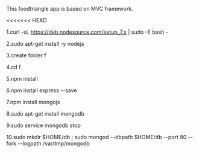 This foodtriangle app is based on MVC framework. 

<<<<<<< HEAD

1.curl -sL https://deb.nodesource.com/setup_7.x | sudo -E bash -

2.sudo apt-get install -y nodejs

3.create folder f

4.cd f

5.npm install

6.npm install express --save

7.npm install mongojs

8.sudo apt-get install mongodb

9.sudo service mongodb stop

10.sudo mkdir $HOME/db ; sudo mongod --dbpath $HOME/db --port 80 --fork --logpath /var/tmp/mongodb

